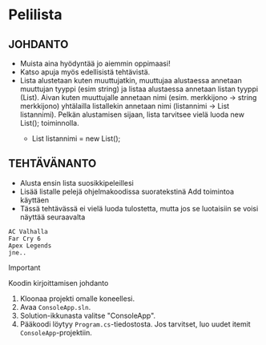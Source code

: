# Pelilista

## JOHDANTO
- Muista aina hyödyntää jo aiemmin oppimaasi!
- Katso apuja myös edellisistä tehtävistä.
- Lista alustetaan kuten muuttujatkin, muuttujaa alustaessa annetaan muuttujan tyyppi (esim string) ja listaa alustaessa annetaan listan tyyppi (List<string>). Aivan kuten muuttujalle annetaan nimi (esim. merkkijono -> string merkkijono) yhtälailla listallekin annetaan nimi (listannimi -> List<string> listannimi). Pelkän alustamisen sijaan, lista tarvitsee vielä luoda new List<string>(); toiminnolla.
    - List<string> listannimi = new List<string>();
## TEHTÄVÄNANTO
- Alusta ensin lista suosikkipeleillesi 
- Lisää listalle pelejä ohjelmakoodissa suoratekstinä Add toimintoa käyttäen 
- Tässä tehtävässä ei vielä luoda tulostetta, mutta jos se luotaisiin se voisi näyttää seuraavalta


  
```
AC Valhalla
Far Cry 6
Apex Legends
jne..
```


> [!IMPORTANT]
> Koodin kirjoittamisen johdanto
1. Kloonaa projekti omalle koneellesi.
2. Avaa `ConsoleApp.sln`.
3. Solution-ikkunasta valitse "ConsoleApp".
4. Pääkoodi löytyy `Program.cs`-tiedostosta. Jos tarvitset, luo uudet itemit `ConsoleApp`-projektiin.
